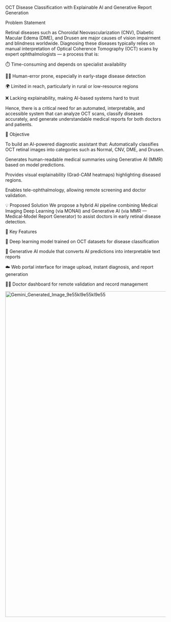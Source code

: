 OCT Disease Classification with Explainable AI and Generative Report Generation

Problem Statement

Retinal diseases such as Choroidal Neovascularization (CNV), Diabetic Macular Edema (DME), and Drusen are major causes of vision impairment and blindness worldwide.
Diagnosing these diseases typically relies on manual interpretation of Optical Coherence Tomography (OCT) scans by expert ophthalmologists — a process that is:

⏱️ Time-consuming and depends on specialist availability

🧍‍♂️ Human-error prone, especially in early-stage disease detection

🌍 Limited in reach, particularly in rural or low-resource regions

❌ Lacking explainability, making AI-based systems hard to trust

Hence, there is a critical need for an automated, interpretable, and accessible system that can analyze OCT scans, classify diseases accurately, and generate understandable medical reports for both doctors and patients.

🎯 Objective

To build an AI-powered diagnostic assistant that:
Automatically classifies OCT retinal images into categories such as Normal, CNV, DME, and Drusen.

Generates human-readable medical summaries using Generative AI (MMR) based on model predictions.

Provides visual explainability (Grad-CAM heatmaps) highlighting diseased regions.

Enables tele-ophthalmology, allowing remote screening and doctor validation.


💡 Proposed Solution
We propose a hybrid AI pipeline combining Medical Imaging Deep Learning (via MONAI) and Generative AI (via MMR — Medical-Model Report Generator) to assist doctors in early retinal disease detection.

🔹 Key Features

🧬 Deep learning model trained on OCT datasets for disease classification

💬 Generative AI module that converts AI predictions into interpretable text reports

☁️ Web portal interface for image upload, instant diagnosis, and report generation

🧑‍⚕️ Doctor dashboard for remote validation and record management

<img width="1024" height="1024" alt="Gemini_Generated_Image_9e55kl9e55kl9e55" src="https://github.com/user-attachments/assets/eb53af61-a430-4cb4-ae44-806f8ae265e0" />



